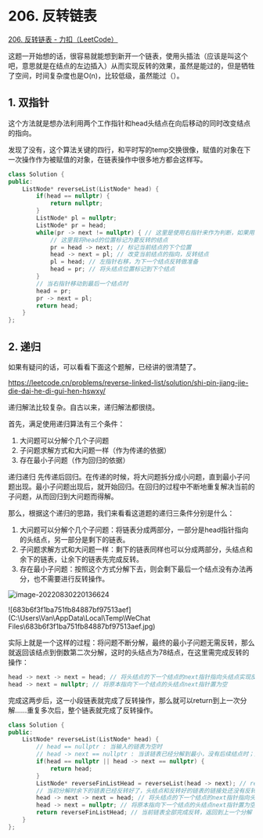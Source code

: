 # 206. 反转链表

[206. 反转链表 - 力扣（LeetCode）](https://leetcode.cn/problems/reverse-linked-list/)

这题一开始想的话，很容易就能想到新开一个链表，使用头插法（应该是叫这个吧，意思就是在结点的左边插入）从而实现反转的效果，虽然是能过的，但是牺牲了空间，时间复杂度也是O(n)，比较低级，虽然能过（）。



## 1. 双指针

这个方法就是想办法利用两个工作指针和head头结点在向后移动的同时改变结点的指向。

发现了没有，这个算法关键的四行，和平时写的temp交换很像，赋值的对象在下一次操作作为被赋值的对象，在链表操作中很多地方都会这样写。

```c++
class Solution {
public:
    ListNode* reverseList(ListNode* head) {
        if(head == nullptr) {
            return nullptr;
        }
        ListNode* pl = nullptr;
        ListNode* pr = head;
        while(pr -> next != nullptr) { // 这里是使用右指针来作为判断，如果用左指针pl写法会有所不同
            // 这里我将head的位置标记为要反转的结点
            pr = head -> next; // 标记当前结点的下个位置
            head -> next = pl; // 改变当前结点的指向，反转结点
            pl = head; // 左指针右移，为下一个结点反转做准备
            head = pr; // 将头结点位置标记到下个结点
        }
        // 当右指针移动到最后一个结点时
        head = pr;
        pr -> next = pl;
        return head;
    }
};
```





## 2. 递归

如果有疑问的话，可以看看下面这个题解，已经讲的很清楚了。

https://leetcode.cn/problems/reverse-linked-list/solution/shi-pin-jiang-jie-die-dai-he-di-gui-hen-hswxy/

递归解法比较复杂。自古以来，递归解法都很绕。

首先，满足使用递归算法有三个条件：

1. 大问题可以分解个几个子问题
2. 子问题求解方式和大问题一样（作为传递的依据）
3. 存在最小子问题（作为回归的依据）

递归递归 先传递后回归。在传递的时候，将大问题拆分成小问题，直到最小子问题出现。最小子问题出现后，就开始回归。在回归的过程中不断地重复解决当前的子问题，从而回归到大问题而得解。

那么，根据这个递归的思路，我们来看看这道题的递归三条件分别是什么：

1. 大问题可以分解个几个子问题：将链表分成两部分，一部分是head指针指向的头结点，另一部分是剩下的链表。
2. 子问题求解方式和大问题一样：剩下的链表同样也可以分成两部分，头结点和余下的链表，让余下的链表先完成反转。
3. 存在最小子问题：按照这个方式分解下去，则会剩下最后一个结点没有办法再分，也不需要进行反转操作。

![image-20220830220136624](C:\Users\Van\AppData\Roaming\Typora\typora-user-images\image-20220830220136624.png)

![683b6f3f1ba751fb84887bf97513aef](C:\Users\Van\AppData\Local\Temp\WeChat Files\683b6f3f1ba751fb84887bf97513aef.jpg)

实际上就是一个这样的过程：将问题不断分解，最终的最小子问题无需反转，那么就返回该结点到倒数第二次分解，这时的头结点为78结点，在这里需完成反转的操作：

```c++
head -> next -> next = head; // 将头结点的下一个结点的next指针指向头结点实现反转操作
head -> next = nullptr; // 将原本指向下一个结点的头结点next指针置为空
```

完成这两步后，这一小段链表就完成了反转操作，那么就可以return到上一次分解……重复多次后，整个链表就完成了反转操作。

```c++
class Solution {
public:
    ListNode* reverseList(ListNode* head) {
        // head == nullptr : 当输入的链表为空时
        // head -> next == nullptr : 当该链表已经分解到最小，没有后续结点时；这时说明递归已经到达最小子问题，即将回归
        if(head == nullptr || head -> next == nullptr) {
            return head;
        }
        ListNode* reverseFinListHead = reverseList(head -> next); // revereList的功能就是实现反转，所以这一步是返回已经成功反转的链表表头。
        // 当初分解时余下的链表已经反转好了，头结点和反转好的链表的链接处还没有反转
        head -> next -> next = head; // 将头结点的下一个结点的next指针指向头结点实现反转操作
        head -> next = nullptr; // 将原本指向下一个结点的头结点next指针置为空
        return reverseFinListHead; // 当前链表全部完成反转，返回到上一个分解
    }
};
```

